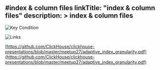 #index & column files
linkTitle: "index & column files"
description: >
    index & column files
---
![Key Condition](2021-04-20_10-50.png)

![Links](2021-04-20_10-54.png)

[https://github.com/ClickHouse/clickhouse-presentations/blob/master/meetup27/adaptive_index_granularity.pdf](https://github.com/ClickHouse/clickhouse-presentations/blob/master/meetup27/adaptive_index_granularity.pdf)
